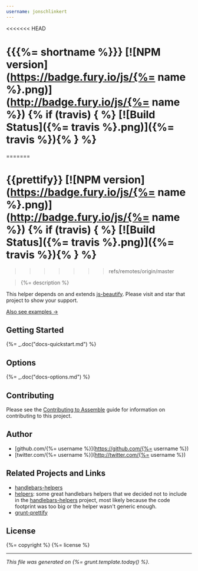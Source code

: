 ```yaml
---
username: jonschlinkert
---
```

<<<<<<< HEAD
# {{{%= shortname %}}} [![NPM version](https://badge.fury.io/js/{%= name %}.png)](http://badge.fury.io/js/{%= name %}) {% if (travis) { %} [![Build Status]({%= travis %}.png)]({%= travis %}){% } %}
=======
# {{prettify}} [![NPM version](https://badge.fury.io/js/{%= name %}.png)](http://badge.fury.io/js/{%= name %}) {% if (travis) { %} [![Build Status]({%= travis %}.png)]({%= travis %}){% } %}
>>>>>>> refs/remotes/origin/master

> {%= description %}

This helper depends on and extends [js-beautify](https://github.com/einars/js-beautify). Please visit and star that project to show your support.

[Also see examples →](./EXAMPLES.md)

## Getting Started
{%= _.doc("docs-quickstart.md") %}

## Options
{%= _.doc("docs-options.md") %}

## Contributing
Please see the [Contributing to Assemble](http://assemble.io/contributing) guide for information on contributing to this project.

## Author

+ [github.com/{%= username %}](https://github.com/{%= username %})
+ [twitter.com/{%= username %}](http://twitter.com/{%= username %})

## Related Projects and Links

+ [handlebars-helpers](https://github.com/assemble/handlebars-helpers)
+ [helpers](https://github.com/helpers): some great handlebars helpers that we decided not to include in the [handlebars-helpers](https://github.com/assemble/handlebars-helpers) project, most likely because the code footprint was too big or the helper wasn't generic enough.
+ [grunt-prettify](https://github.com/jonschlinkert/grunt-prettify)

## License
{%= copyright %}
{%= license %}

***

_This file was generated on {%= grunt.template.today() %}._
